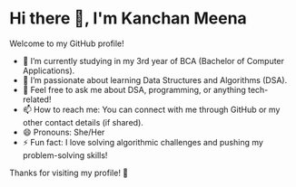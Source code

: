 # Hi there 👋, I'm Kanchan Meena

Welcome to my GitHub profile! 

- 🔭 I’m currently studying in my 3rd year of BCA (Bachelor of Computer Applications).
- 🌱 I’m passionate about learning Data Structures and Algorithms (DSA).
- 💬 Feel free to ask me about DSA, programming, or anything tech-related!
- 📫 How to reach me: You can connect with me through GitHub or my other contact details (if shared).
- 😄 Pronouns: She/Her
- ⚡ Fun fact: I love solving algorithmic challenges and pushing my problem-solving skills!

Thanks for visiting my profile! 🚀
